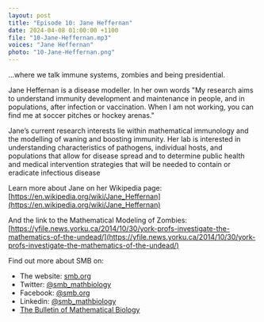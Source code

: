 ```yaml
---
layout: post
title: "Episode 10: Jane Heffernan"
date: 2024-04-08 01:00:00 +1100
file: "10-Jane-Heffernan.mp3"
voices: "Jane Heffernan"
photo: "10-Jane-Heffernan.png"
---
```


…where we talk immune systems, zombies and being presidential.

Jane Heffernan is a disease modeller. In her own words "My research aims to understand immunity development and maintenance in people, and in populations, after infection or vaccination. When I am not working, you can find me at soccer pitches or hockey arenas."

Jane’s current research interests lie within mathematical immunology and the modelling of waning and boosting immunity. Her lab is interested in understanding characteristics of pathogens, individual hosts, and populations that allow for disease spread and to determine public health and medical intervention strategies that will be needed to contain or eradicate infectious disease

Learn more about Jane on her Wikipedia page: [https://en.wikipedia.org/wiki/Jane_Heffernan](https://en.wikipedia.org/wiki/Jane_Heffernan)

And the link to the Mathematical Modeling of Zombies:  ​​[https://yfile.news.yorku.ca/2014/10/30/york-profs-investigate-the-mathematics-of-the-undead/](https://yfile.news.yorku.ca/2014/10/30/york-profs-investigate-the-mathematics-of-the-undead/)

Find out more about SMB on:
- The website: [smb.org](https://www.smb.org/)
- Twitter: [@smb_mathbiology](https://twitter.com/smb_mathbiology)
- Facebook: [@smb.org](https://www.facebook.com/smb.org/)
- Linkedin: [@smb_mathbiology](http://www.linkedin.com/company/smb-mathbiology/)
- [The Bulletin of Mathematical Biology](https://www.springer.com/journal/11538)
